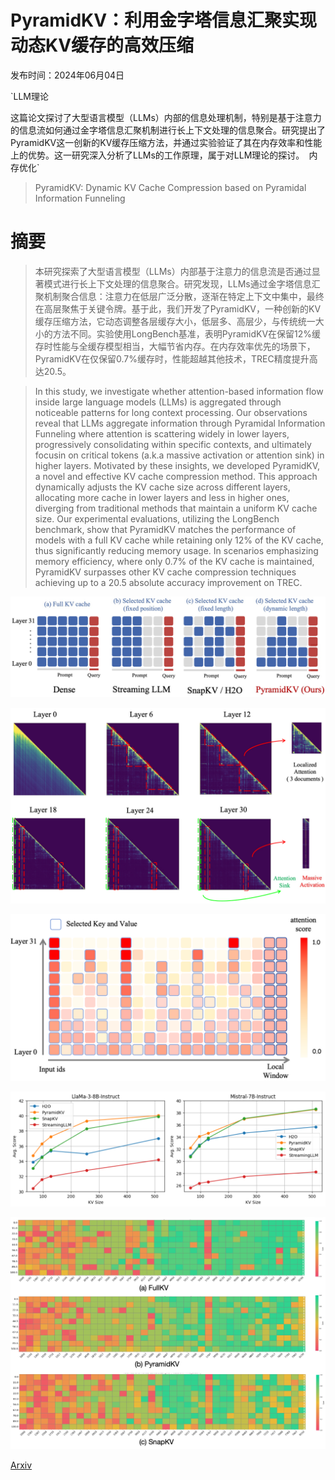 # PyramidKV：利用金字塔信息汇聚实现动态KV缓存的高效压缩

发布时间：2024年06月04日

`LLM理论

这篇论文探讨了大型语言模型（LLMs）内部的信息处理机制，特别是基于注意力的信息流如何通过金字塔信息汇聚机制进行长上下文处理的信息聚合。研究提出了PyramidKV这一创新的KV缓存压缩方法，并通过实验验证了其在内存效率和性能上的优势。这一研究深入分析了LLMs的工作原理，属于对LLM理论的探讨。` `内存优化`

> PyramidKV: Dynamic KV Cache Compression based on Pyramidal Information Funneling

# 摘要

> 本研究探索了大型语言模型（LLMs）内部基于注意力的信息流是否通过显著模式进行长上下文处理的信息聚合。研究发现，LLMs通过金字塔信息汇聚机制聚合信息：注意力在低层广泛分散，逐渐在特定上下文中集中，最终在高层聚焦于关键令牌。基于此，我们开发了PyramidKV，一种创新的KV缓存压缩方法，它动态调整各层缓存大小，低层多、高层少，与传统统一大小的方法不同。实验使用LongBench基准，表明PyramidKV在保留12%缓存时性能与全缓存模型相当，大幅节省内存。在内存效率优先的场景下，PyramidKV在仅保留0.7%缓存时，性能超越其他技术，TREC精度提升高达20.5。

> In this study, we investigate whether attention-based information flow inside large language models (LLMs) is aggregated through noticeable patterns for long context processing. Our observations reveal that LLMs aggregate information through Pyramidal Information Funneling where attention is scattering widely in lower layers, progressively consolidating within specific contexts, and ultimately focusin on critical tokens (a.k.a massive activation or attention sink) in higher layers. Motivated by these insights, we developed PyramidKV, a novel and effective KV cache compression method. This approach dynamically adjusts the KV cache size across different layers, allocating more cache in lower layers and less in higher ones, diverging from traditional methods that maintain a uniform KV cache size. Our experimental evaluations, utilizing the LongBench benchmark, show that PyramidKV matches the performance of models with a full KV cache while retaining only 12% of the KV cache, thus significantly reducing memory usage. In scenarios emphasizing memory efficiency, where only 0.7% of the KV cache is maintained, PyramidKV surpasses other KV cache compression techniques achieving up to a 20.5 absolute accuracy improvement on TREC.

![PyramidKV：利用金字塔信息汇聚实现动态KV缓存的高效压缩](../../../paper_images/2406.02069/x1.png)

![PyramidKV：利用金字塔信息汇聚实现动态KV缓存的高效压缩](../../../paper_images/2406.02069/x2.png)

![PyramidKV：利用金字塔信息汇聚实现动态KV缓存的高效压缩](../../../paper_images/2406.02069/x3.png)

![PyramidKV：利用金字塔信息汇聚实现动态KV缓存的高效压缩](../../../paper_images/2406.02069/x4.png)

![PyramidKV：利用金字塔信息汇聚实现动态KV缓存的高效压缩](../../../paper_images/2406.02069/x5.png)

[Arxiv](https://arxiv.org/abs/2406.02069)